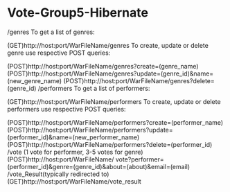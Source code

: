 # Vote-Group5-Hibernate

/genres
To get a list of genres:

(GET)http://host:port/WarFileName/genres
To create, update or delete genre use respective POST queries:

(POST)http://host:port/WarFileName/genres?create=(genre_name)
(POST)http://host:port/WarFileName/genres?update=(genre_id)&name=(new_genre_name)
(POST)http://host:port/WarFileName/genres?delete=(genre_id)
/performers
To get a list of performers:

(GET)http://host:port/WarFileName/performers
To create, update or delete performers use respective POST queries:

(POST)http://host:port/WarFileName/performers?create=(performer_name)
(POST)http://host:port/WarFileName/performers?update=(performer_id)&name=(new_performer_name)
(POST)http://host:port/WarFileName/performers?delete=(performer_id)
/vote (1 vote for performer, 3-5 votes for genre)
(POST)http://host:port/WarFileName/
vote?performer=(performer_id)&genre=(genre_id)&about=(about)&email=(email)
/vote_Result(typically redirected to)
(GET)http://host:port/WarFileName/vote_result

